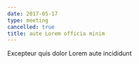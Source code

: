 ```yaml
---
date: 2017-05-17
type: meeting
cancelled: true
title: aute Lorem officia minim
---
```

Excepteur quis dolor Lorem aute incididunt
